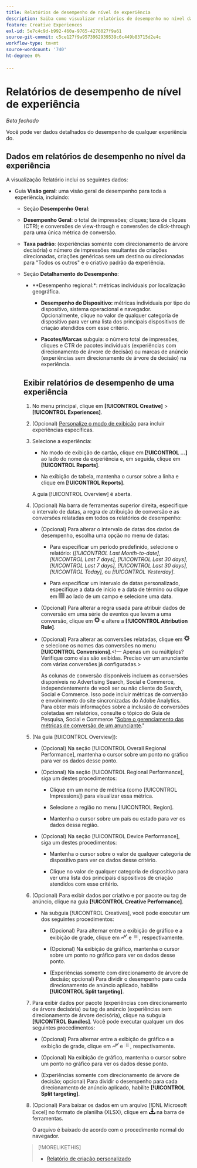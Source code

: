 ```yaml
---
title: Relatórios de desempenho de nível de experiência
description: Saiba como visualizar relatórios de desempenho no nível da experiência.
feature: Creative Experiences
exl-id: 5e7c4c9d-b992-460a-9765-4276027f9a61
source-git-commit: c5ce127f9a9573962939539c6c449b83715d2e4c
workflow-type: tm+mt
source-wordcount: '740'
ht-degree: 0%

---
```


# Relatórios de desempenho de nível de experiência

*Beta fechado*

Você pode ver dados detalhados do desempenho de qualquer experiência do.

## Dados em relatórios de desempenho no nível da experiência

A visualização Relatório inclui os seguintes dados:

* Guia **Visão geral**: uma visão geral de desempenho para toda a experiência, incluindo:

   * Seção **Desempenho Geral**:

   * **Desempenho Geral**: o total de impressões; cliques; taxa de cliques (CTR); e conversões de view-through e conversões de click-through para uma única métrica de conversão. <!-- Just one, or can you select multiple? And I don't see this as of 2/8:  You can optionally combine two metrics at a time into a single chart. -->

     <!--
     ![Overall performance](/help/creative/assets/experience-report-overall-performance.png "Overall performance"){width="100" zoomable="yes"}
          -->

   * **Taxa padrão**: (experiências somente com direcionamento de árvore decisória) o número de impressões resultantes de criações direcionadas, criações genéricas sem um destino ou direcionadas para &quot;Todos os outros&quot; e o criativo padrão da experiência.

     <!--
     ![Default rate](/help/creative/assets/experience-report-default-rate.png "Default rate"){width="100" zoomable="yes"} 
     -->

   * Seção **Detalhamento do Desempenho**:

      * **Desempenho regional:*: métricas individuais por localização geográfica.

        <!-- You can optionally do the following:
    
      * Click a metric name (such as [!UICONTROL Impressions]) to view that metric.

      * Select the region in the **[!UICONTROL Region]** menu.
      
      -->

        <!--   
      ![Regional performance](/help/creative/assets/experience-report-regional-performance.png "Regional performance"){width="100" zoomable="yes"}
      -->

      * **Desempenho do Dispositivo:** métricas individuais por tipo de dispositivo, sistema operacional e navegador. Opcionalmente, clique no valor de qualquer categoria de dispositivo para ver uma lista dos <!-- NN --> principais dispositivos de criação atendidos com esse critério.

        <!--    
      ![Device performance](/help/creative/assets/experience-report-device-performance.png "Device performance"){width="100" zoomable="yes"}
      -->

* **Guia Desempenho de criação***: uma visão geral de desempenho por criação e pacote ou marca de anúncio, incluindo:

   * Subguia **Criations**: o número total de impressões, cliques e CTR de cada criativo na experiência.<!-- No breakdown yet for the individual ad elements and/or the served ads. -->

     <!--

     * *Experiences with decision tree targeting:* The total number of impressions, clicks, and CTR for each creative. You can optionally do the following:
     
       * To break out the performance for each ad target, enable **[!UICONTROL Split targeting]**.

       * To switch between the grid view and a trend chart, which includes the addition of view-through conversions and click-through conversions (using the conversions specified in the top toolbar), click ![Chart](/help/creative/assets/chart-view-button.png "Chart") and ![Grid](/help/creative/assets/table-view-button.png "Grid") above the report. [Find out about this:  ..., and total conversions for specified conversion metricsYour conversion metrics are combined into one Conversions column set unless you have made individual metric column sets available within Advertising Cloud Search.]

     * *Experiences without decision tree targeting:* The total number of impressions, clicks, and click-through rate (CTR) for each creative. You can optionally do the following:

       * To switch between the grid view and a trend chart, which includes the addition of view-through conversions and click-through conversions (using the conversions specified in the top toolbar), click ![Chart](/help/creative/assets/chart-view-button.png "Chart") and ![Grid](/help/creative/assets/table-view-button.png "Grid") above the report.

     -->

   * **Pacotes/Marcas** subguia: o número total de impressões, cliques e CTR de pacotes individuais (experiências com direcionamento de árvore de decisão) ou marcas de anúncio (experiências sem direcionamento de árvore de decisão) na experiência.

     <!--
   
     * *Experiences with decision tree targeting:* The total number of impressions, clicks, and CTR for each bundle. You can optionally do the following:
     
       * To break out the performance for each ad target, enable **[!UICONTROL Split targeting]**.

       * To switch between the grid view and a trend chart, which includes the addition of view-through conversions  and click-through conversions (using on the conversions specified in the top toolbar), click ![Chart](/help/creative/assets/chart-view-button.png "Chart") and ![Grid](/help/creative/assets/table-view-button.png "Grid") above the report.

     * *Experiences without decision tree targeting:* The total number of impressions, clicks, and click-through rate (CTR) for each ad tag. You can optionally do the following:

       * To switch between the grid view and a trend chart, which includes the addition of view-through conversions and click-through conversions (using the conversions specified in the top toolbar), click ![Chart](/help/creative/assets/chart-view-button.png "Chart") and ![Grid](/help/creative/assets/table-view-button.png "Grid") above the report.

     -->

## Exibir relatórios de desempenho de uma experiência

1. No menu principal, clique em **[!UICONTROL Creative]** > **[!UICONTROL Experiences]**.

1. (Opcional) [Personalize o modo de exibição](/help/creative/introduction/customize-data-views.md) para incluir experiências específicas.

1. Selecione a experiência:

   * No modo de exibição de cartão, clique em **[!UICONTROL ...]** ao lado do nome da experiência e, em seguida, clique em **[!UICONTROL Reports]**.

   * Na exibição de tabela, mantenha o cursor sobre a linha e clique em **[!UICONTROL Reports]**.

   A guia [!UICONTROL Overview] é aberta.

1. (Opcional) Na barra de ferramentas superior direita, especifique o intervalo de datas, a regra de atribuição de conversão e as conversões relatadas em todos os relatórios de desempenho:

   * (Opcional) Para alterar o intervalo de datas dos dados de desempenho, escolha uma opção no menu de datas:

      * Para especificar um período predefinido, selecione o relatório: (*[!UICONTROL Last Month-to-date],* *[!UICONTROL Last 7 days],* *[!UICONTROL Last 30 days],* *[!UICONTROL Last 7 days],* *[!UICONTROL Last 30 days],* *[!UICONTROL Today],* ou *[!UICONTROL Yesterday]*.

      * Para especificar um intervalo de datas personalizado, especifique a data de início e a data de término <!-- in the format MM/DD/YYYY or M/D/YYYY,--> ou clique em ![ícone de calendário](/help/search-social-commerce/assets/calendar.png) ao lado de um campo e selecione uma data.

   * (Opcional) Para alterar a regra usada para atribuir dados de conversão em uma série de eventos que levam a uma conversão, clique em ![Configurações](/help/creative/assets/settings.png) e altere a **[!UICONTROL Attribution Rule]**.

   * (Opcional) Para alterar as conversões relatadas, clique em ![Configurações](/help/creative/assets/settings.png) e selecione os nomes das conversões no menu **[!UICONTROL Conversions]**.&lt;!— Apenas um ou múltiplos? Verifique como elas são exibidas. Preciso ver um anunciante com várias conversões já configuradas.>

     As colunas de conversão disponíveis incluem as conversões disponíveis no Advertising Search, Social e Commerce, independentemente de você ser ou não cliente do Search, Social e Commerce. Isso pode incluir métricas de conversão e envolvimento do site sincronizadas do Adobe Analytics. <!--Analytics calculated metrics and advanced calculated metrics aren't available.--> Para obter mais informações sobre a inclusão de conversões coletadas em relatórios, consulte o tópico do Guia de Pesquisa, Social e Commerce &quot;[Sobre o gerenciamento das métricas de conversão de um anunciante](/help/search-social-commerce/admin/conversion-metrics/conversion-metric-about.md).&quot;

1. (Na guia [!UICONTROL Overview]):

   * (Opcional) Na seção [!UICONTROL Overall Regional Performance], mantenha o cursor sobre um ponto no gráfico para ver os dados desse ponto.

   * (Opcional) Na seção [!UICONTROL Regional Performance], siga um destes procedimentos:

      * Clique em um nome de métrica (como [!UICONTROL Impressions]) para visualizar essa métrica.

      * Selecione a região no menu [!UICONTROL Region].

      * Mantenha o cursor sobre um país ou estado para ver os dados dessa região.

   * (Opcional) Na seção [!UICONTROL Device Performance], siga um destes procedimentos:

      * Mantenha o cursor sobre o valor de qualquer categoria de dispositivo para ver os dados desse critério.

      * Clique no valor de qualquer categoria de dispositivo para ver uma lista dos <!-- NN--> principais dispositivos de criação atendidos com esse critério.

1. (Opcional) Para exibir dados por criativo e por pacote ou tag de anúncio, clique na guia **[!UICONTROL Creative Performance]**.

   * Na subguia [!UICONTROL Creatives], você pode executar um dos seguintes procedimentos:

      * (Opcional) Para alternar entre a exibição de gráfico e a exibição de grade, clique em ![Gráfico](/help/creative/assets/chart-view-button.png "Gráfico") e ![Grade](/help/creative/assets/table-view-button.png "Grade"), respectivamente.

      * (Opcional) Na exibição de gráfico, mantenha o cursor sobre um ponto no gráfico para ver os dados desse ponto.

      * (Experiências somente com direcionamento de árvore de decisão; opcional) Para dividir o desempenho para cada direcionamento de anúncio aplicado, habilite **[!UICONTROL Split targeting]**.

1. Para exibir dados por pacote (experiências com direcionamento de árvore decisória) ou tag de anúncio (experiências sem direcionamento de árvore decisória), clique na subguia **[!UICONTROL Bundles]**. Você pode executar qualquer um dos seguintes procedimentos:

   * (Opcional) Para alternar entre a exibição de gráfico e a exibição de grade, clique em ![Gráfico](/help/creative/assets/chart-view-button.png "Gráfico") e ![Grade](/help/creative/assets/table-view-button.png "Grade"), respectivamente.

   * (Opcional) Na exibição de gráfico, mantenha o cursor sobre um ponto no gráfico para ver os dados desse ponto.

   * (Experiências somente com direcionamento de árvore de decisão; opcional) Para dividir o desempenho para cada direcionamento de anúncio aplicado, habilite **[!UICONTROL Split targeting]**.

1. (Opcional) Para baixar os dados em um arquivo [!DNL Microsoft Excel] no formato de planilha (XLSX), clique em ![Download](/help/creative/assets/download.png "Baixar") na barra de ferramentas.

   O arquivo é baixado de acordo com o procedimento normal do navegador.

>[!MORELIKETHIS]
>
>* [Relatório de criação personalizado](/help/creative/report-custom-creative.md)
